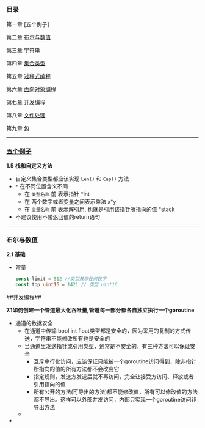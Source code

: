 ## <Programing in go>

### 目录
第一章 <a name="chapt1">[五个例子]</a>

第二章 [布尔与数值](#chpt2)

第三章 [字符串](#chpt3)

第四章 [集合类型](#chpt4)

第五章 [过程式编程](#chpt5)

第六章 [面向对象编程](#chpt6)

第七章 [并发编程](#chpt7)

第八章 [文件处理](#chpt8)

第九章 [包](#chpt9)


-------------------
### [五个例子](#chpt1)
**1.5 栈和自定义方法**

- 自定义集合类型都应该实现 `Len()` 和 `Cap()` 方法
- `*` 在不同位置含义不同
	- 在 `类型名称` 前 表示指针 *int
	- 在 两个数字或者变量之间表示乘法 x*y
	- 在 `变量名称` 前 表示解引用, 也就是引用该指针所指向的值 *stack
- 不建议使用不带返回值的return语句

-----------------------------------

### 布尔与数值 ###

**2.1 基础**

- 常量
  ```go
  const limit = 512 //类型兼容任何数字
  const top uint16 = 1421 // 类型 uint16 

  ```





##并发编程##


**7.1如何创建一个管道最大化吞吐量,管道每一部分都各自独立执行一个goroutine**
- 通道的数据安全
	- 在通道中传输 bool int float类型都是安全的，因为采用的复制的方式传送，字符串不能修改所有也是安全的
	- 当通道里发送指针或引用类型，通常是不安全的，有三种方法可以保证安全
		- 互斥串行化访问，应该保证只能被一个goroutine访问得到，除非指针所指向的值的所有方法都不会改变它
		- 指定规则，发送方发送后就不再访问，完全让接受方访问、释放或者引用指向的值
		- 所有公开的方法(可导出的方法)都不能修改值，所有可以修改值的方法都不导出。这样可以外部并发访问，内部只实现一个goroutine访问非导出方法
	-
- 
